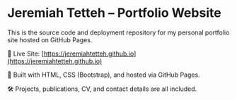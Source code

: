 # Jeremiah Tetteh – Portfolio Website

This is the source code and deployment repository for my personal portfolio site hosted on GitHub Pages.

📍 Live Site: [https://jeremiahtetteh.github.io](https://jeremiahtetteh.github.io)

🧠 Built with HTML, CSS (Bootstrap), and hosted via GitHub Pages.

🛠️ Projects, publications, CV, and contact details are all included.
